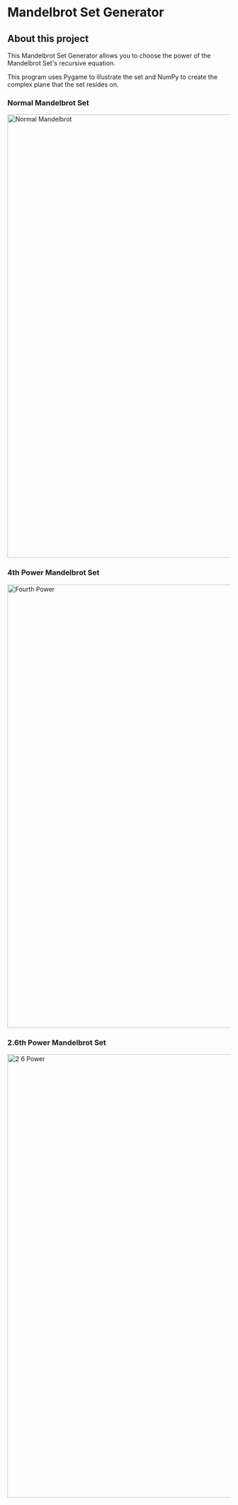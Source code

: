 # Mandelbrot Set Generator

## About this project
This Mandelbrot Set Generator allows you to choose the power of the Mandelbrot Set's recursive equation.

This program uses Pygame to illustrate the set and NumPy to create the complex plane that the set resides on.

### Normal Mandelbrot Set
<img width="999" alt="Normal Mandelbrot" src="https://github.com/user-attachments/assets/69834657-9231-4b97-b682-21be81e0d0aa" />


### 4th Power Mandelbrot Set
<img width="999" alt="Fourth Power" src="https://github.com/user-attachments/assets/3f99cdc9-46b1-4107-b53f-66db6bac2ced" />


### 2.6th Power Mandelbrot Set
<img width="999" alt="2 6 Power" src="https://github.com/user-attachments/assets/cf452b8d-fdf9-40d0-b1a2-d3c847415397" />
